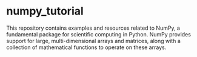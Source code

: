 # numpy_tutorial
This repository contains examples and resources related to NumPy, a fundamental package for scientific computing in Python. NumPy provides support for large, multi-dimensional arrays and matrices, along with a collection of mathematical functions to operate on these arrays.
